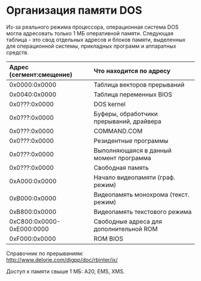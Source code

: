 # Организация памяти DOS

Из-за реального режима процессора, операционная система DOS могла адресовать только 1 МБ оперативной памяти. Следующая таблица - это свод отдельных адресов и блоков памяти, выделенных для операционной системы, прикладных программ и аппаратных средств.

Адрес (сегмент:смещение) | Что находится по адресу
:------------------------|:------------------------------------------
0x0000:0x0000            | Таблица векторов прерываний
0x0040:0x0000            | Таблица переменных BIOS
0x0???:0x0000            | DOS kernel
0x0???:0x0000            | Буферы, обработчики прерываний, драйвера
0x0???:0x0000            | COMMAND.COM
0x0???:0x0000            | Резидентные программы
0x0???:0x0000            | Выполняющаяся в данный момент программа
0x0???:0x0000            | Свободная память
0xA000:0x0000            | Начало видеопамяти (граф. режим)
0xB000:0x0000            | Видеопамять монохрома (текст. режим)
0xB800:0x0000            | Видеопамять текстового режима
0xC800:0x0000-0xE000:0000| Свободные адреса для дополнительной ROM
0xF000:0x0000            | ROM BIOS

Справочник по прерываниям: http://www.delorie.com/djgpp/doc/rbinter/ix/

Доступ к памяти свыше 1 МБ: A20, EMS, XMS.


